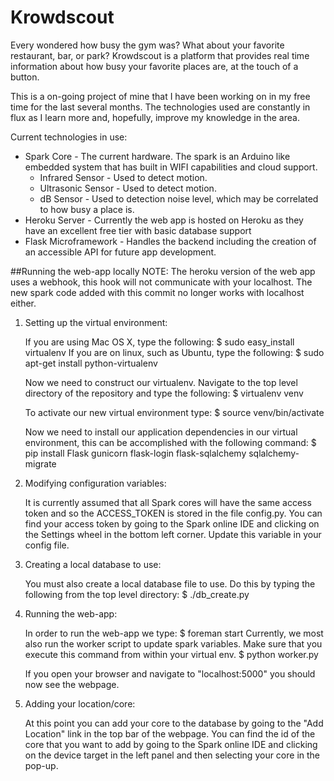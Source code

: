 # Krowdscout
Every wondered how busy the gym was? What about your favorite restaurant, bar, or park?  Krowdscout is a platform that provides real time information about how busy your favorite places are, at the touch of a button.

This is a on-going project of mine that I have been working on in my free time for the last several months.  The technologies used are constantly in flux as I learn more and, hopefully, improve my knowledge in the area.

Current technologies in use:
* Spark Core - The current hardware.  The spark is an Arduino like embedded system that has built in WIFI capabilities and cloud support.
	* Infrared Sensor -  Used to detect motion.
	* Ultrasonic Sensor - Used to detect motion.
	* dB Sensor - Used to detection noise level, which may be correlated to how busy a place is.
* Heroku Server - Currently the web app is hosted on Heroku as they have an excellent free tier with basic database support
* Flask Microframework - Handles the backend including the creation of an accessible API for future app development.

##Running the web-app locally
NOTE:  The heroku version of the web app uses a webhook, this hook will not
communicate with your localhost.  The new spark code added with this commit
no longer works with localhost either.
1.  Setting up the virtual environment:
	
	If you are using Mac OS X, type the following:
	$ sudo easy_install virtualenv
	If you are on linux, such as Ubuntu, type the following:
	$ sudo apt-get install python-virtualenv

	Now we need to construct our virtualenv.  Navigate to the top level 
	directory of the repository and type the following:
	$ virtualenv venv

	To activate our new virtual environment type:
	$ source venv/bin/activate

	Now we need to install our application dependencies in our virtual
	environment, this can be accomplished with the following command:
	$ pip install Flask gunicorn flask-login flask-sqlalchemy sqlalchemy-migrate

2.  Modifying configuration variables:
	
	It is currently assumed that all Spark cores will have the same access token
	and so the ACCESS_TOKEN is stored in the file config.py.  You can find your
	access token by going to the Spark online IDE and clicking on the Settings
	wheel in the bottom left corner.  Update this variable in your config file.

3.  Creating a local database to use:

	You must also create a local database file to use.  Do this by typing the
	following from the top level directory:
	$ ./db_create.py

4.  Running the web-app:
	
	In order to run the web-app we type:
	$ foreman start
	Currently, we most also run the worker script to update spark variables.
	Make sure that you execute this command from within your virtual env.
	$ python worker.py

	If you open your browser and navigate to "localhost:5000" you should now see
	the webpage.

5.  Adding your location/core:
	
	At this point you can add your core to the database by going to the
	"Add Location" link in the top bar of the webpage.  You can find the id of 
	the core that you want to add by going to the Spark online IDE and clicking
	on the device target in the left panel and then selecting your core in the
	pop-up.
